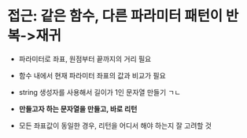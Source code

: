 # 접근: 같은 함수, 다른 파라미터 패턴이 반복->재귀

- 파라미터로 좌표, 원점부터 끝까지의 거리 필요

- 함수 내에서 현재 파라미터 좌표의 값과 비교가 필요

- string 생성자를 사용해서 길이가 1인 문자열 만들기 ㄱㄴ

- **만들고자 하는 문자열을 만들고, 바로 리턴**

- 모든 좌표값이 동일한 경우, 리턴을 어디서 해야 하는지 잘 고려할 것